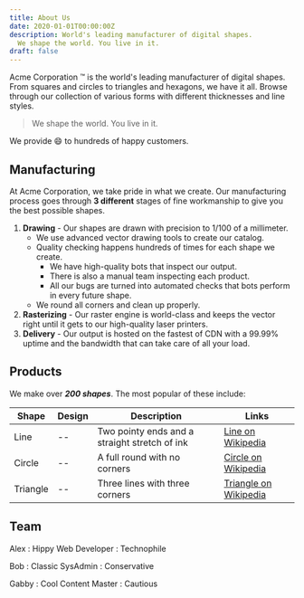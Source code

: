 ```yaml
---
title: About Us
date: 2020-01-01T00:00:00Z
description: World's leading manufacturer of digital shapes.  
  We shape the world. You live in it.
draft: false
---
```



Acme Corporation &trade; is the world's leading manufacturer of digital shapes. From squares and circles to triangles and hexagons, we have it all. Browse through our collection of various forms with different thicknesses and line styles.


> We shape the world. You live in it.

We provide :smile: to hundreds of happy customers.

## Manufacturing

At Acme Corporation, we take pride in what we create. Our manufacturing process goes through __3 different__ stages of fine workmanship to give you the best possible shapes.


1) __Drawing__ - Our shapes are drawn with precision to 1/100 of a millimeter.
   * We use advanced vector drawing tools to create our catalog.
   * Quality checking happens hundreds of times for each shape we create.
     * We have high-quality bots that inspect our output.
     * There is also a manual team inspecting each product.
     * All our bugs are turned into automated checks that bots perform in every future shape.
   * We round all corners and clean up properly.
2) __Rasterizing__ - Our raster engine is world-class and keeps the vector right until it gets to our high-quality laser printers.
3) __Delivery__ - Our output is hosted on the fastest of CDN with a 99.99% uptime and the bandwidth that can take care of all your load.

## Products

We make over __*200 shapes*__. The most popular of these include:

Shape | Design | Description | Links
------|--------|-------------|------
Line  |  --    | Two pointy ends and a straight stretch of ink | [Line on Wikipedia](https://en.wikipedia.org/wiki/Line_(geometry))
Circle|  --    | A full round with no corners | [Circle on Wikipedia](https://en.wikipedia.org/wiki/Circle)
Triangle|   --   | Three lines with three corners | [Triangle on Wikipedia](https://en.wikipedia.org/wiki/Triangle)

## Team


Alex
: Hippy Web Developer
: Technophile

Bob
: Classic SysAdmin
: Conservative

Gabby
: Cool Content Master
: Cautious

